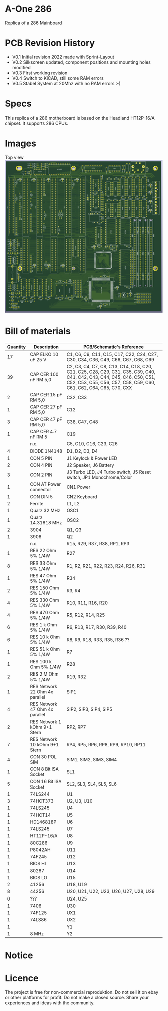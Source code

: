 # A-One 286

Replica of a 286 Mainboard

# PCB Revision History

- V0.1 Initial revision 2022 made with Sprint-Layout
- V0.2 Silkscreen updated, component positions and mounting holes modified
- V0.3 First working revision
- V0.4 Switch to KiCAD, still some RAM errors
- V0.5 Stabel System at 20Mhz with no RAM errors :-)

# Specs

This replica of a 286 motherboard is based on the Headland HT12P-16/A chipset. It supports 286 CPUs.

# Images

Top view
[![](images/top.png 'top view')](#topview)

# Bill of materials

| Quantity | Description                    | PCB/Schematic's Reference                                                                                                                                                                    |
| -------- | ------------------------------ | -------------------------------------------------------------------------------------------------------------------------------------------------------------------------------------------- |
| 17       | CAP ELKO 10 uF 25 V            | C1, C6, C9, C11, C15, C17, C22, C24, C27, C30, C34, C36, C49, C66, C67, C68, C69                                                                                                             |
| 39       | CAP CER 100 nF RM 5,0          | C2, C3, C4, C7, C8, C13, C14, C18, C20, C21, C25, C28, C29, C31, C35, C39, C40, C41, C42, C43, C44, C45, C46, C50, C51, C52, C53, C55, C56, C57, C58, C59, C60, C61, C62, C64, C65, C70, CXX |
| 2        | CAP CER 15 pF RM 5,0           | C32, C33                                                                                                                                                                                     |
| 1        | CAP CER 27 pF RM 5,0           | C12                                                                                                                                                                                          |
| 3        | CAP CER 47 pF RM 5,0           | C38, C47, C48                                                                                                                                                                                |
| 1        | CAP CER 4.7 nF RM 5            | C19                                                                                                                                                                                          |
|          | n.c.                           | C5, C10, C16, C23, C26                                                                                                                                                                       |
| 4        | DIODE 1N4148                   | D1, D2, D3, D4                                                                                                                                                                               |
| 1        | CON 5 PIN                      | J1 Keylock & Power LED                                                                                                                                                                       |
| 2        | CON 4 PIN                      | J2 Speaker, J6 Battery                                                                                                                                                                       |
| 3        | CON 2 PIN                      | J3 Turbo LED, J4 Turbo switch, J5 Reset switch, JP1 Monochrome/Color                                                                                                                         |
| 1        | CON AT Power connector         | CN1 Power                                                                                                                                                                                    |
| 1        | CON DIN 5                      | CN2 Keyboard                                                                                                                                                                                 |
| 2        | Ferrite                        | L1, L2                                                                                                                                                                                       |
| 1        | Quarz 32 MHz                   | OSC1                                                                                                                                                                                         |
| 1        | Quarz 14.31818 MHz             | OSC2                                                                                                                                                                                         |
| 2        | 3904                           | Q1, Q3                                                                                                                                                                                       |
| 1        | 3906                           | Q2                                                                                                                                                                                           |
|          | n.c.                           | R15, R29, R37, R38, RP1, RP3                                                                                                                                                                 |
| 1        | RES 22 Ohm 5% 1/4W             | R27                                                                                                                                                                                          |
| 8        | RES 33 Ohm 5% 1/4W             | R1, R2, R21, R22, R23, R24, R26, R31                                                                                                                                                         |
| 1        | RES 47 Ohm 5% 1/4W             | R34                                                                                                                                                                                          |
| 2        | RES 150 Ohm 5% 1/4W            | R3, R4                                                                                                                                                                                       |
| 4        | RES 330 Ohm 5% 1/4W            | R10, R11, R16, R20                                                                                                                                                                           |
| 4        | RES 470 Ohm 5% 1/4W            | R5, R12, R14, R25                                                                                                                                                                            |
| 6        | RES 1 k Ohm 5% 1/4W            | R6, R13, R17, R30, R39, R40                                                                                                                                                                  |
| 6        | RES 10 k Ohm 5% 1/4W           | R8, R9, R18, R33, R35, R36 ??                                                                                                                                                                |
| 1        | RES 51 k Ohm 5% 1/4W           | R7                                                                                                                                                                                           |
| 1        | RES 100 k Ohm 5% 1/4W          | R28                                                                                                                                                                                          |
| 2        | RES 2 M Ohm 5% 1/4W            | R19, R32                                                                                                                                                                                     |
| 1        | RES Network 22 Ohm 4x parallel | SIP1                                                                                                                                                                                         |
| 4        | RES Network 47 Ohm 4x parallel | SIP2, SIP3, SIP4, SIP5                                                                                                                                                                       |
| 2        | RES Network 1 kOhm 9+1 Stern   | RP2, RP7                                                                                                                                                                                     |
| 7        | RES Network 10 kOhm 9+1 Stern  | RP4, RP5, RP6, RP8, RP9, RP10, RP11                                                                                                                                                          |
| 4        | CON 30 POL SIM                 | SIM1, SIM2, SIM3, SIM4                                                                                                                                                                       |
| 1        | CON 8 Bit ISA Socket           | SL1                                                                                                                                                                                          |
| 5        | CON 16 Bit ISA Socket          | SL2, SL3, SL4, SL5, SL6                                                                                                                                                                      |
| 1        | 74LS244                        | U1                                                                                                                                                                                           |
| 3        | 74HCT373                       | U2, U3, U10                                                                                                                                                                                  |
| 1        | 74LS245                        | U4                                                                                                                                                                                           |
| 1        | 74HCT14                        | U5                                                                                                                                                                                           |
| 1        | HD146818P                      | U6                                                                                                                                                                                           |
| 1        | 74LS245                        | U7                                                                                                                                                                                           |
| 1        | HT12P-16/A                     | U8                                                                                                                                                                                           |
| 1        | 80C286                         | U9                                                                                                                                                                                           |
| 1        | P8042AH                        | U11                                                                                                                                                                                          |
| 1        | 74F245                         | U12                                                                                                                                                                                          |
| 1        | BIOS HI                        | U13                                                                                                                                                                                          |
| 1        | 80287                          | U14                                                                                                                                                                                          |
| 1        | BIOS LO                        | U15                                                                                                                                                                                          |
| 2        | 41256                          | U18, U19                                                                                                                                                                                     |
| 8        | 44256                          | U20, U21, U22, U23, U26, U27, U28, U29                                                                                                                                                       |
| 0        | ???                            | U24, U25                                                                                                                                                                                     |
| 1        | 7406                           | U30                                                                                                                                                                                          |
| 1        | 74F125                         | UX1                                                                                                                                                                                          |
| 1        | 74LS86                         | UX2                                                                                                                                                                                          |
| 1        |                                | Y1                                                                                                                                                                                           |
| 1        | 8 MHz                          | Y2                                                                                                                                                                                           |

# Notice

# Licence

The project is free for non-commercial reproduktion. Do not sell it on ebay or other platforms for profit. Do not make a closed source. Share your experiences and ideas with the community.
